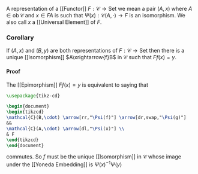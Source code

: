 A representation of a [[Functor]] $F:\mathcal{C}\to \mathrm{Set}$ 
we mean a pair $(A,x)$ where $A\in \operatorname{ob}\mathcal{C}$ and $x\in FA$
is such that $\Psi(x):\mathcal{C}(A,\cdot)\to F$ is an isomorphism.
We also call $x$ a [[Universal Element]] of $F$.

### Corollary
If $(A,x)$ and $(B,y)$ are both representations of $F:\mathcal{C}\to \mathrm{Set}$ 
then there is a unique [[Isomorphism]] $A\xrightarrow{f}B$ in $\mathcal{C}$ such that $Ff(x)=y$.
#### Proof
The [[Epimorphism]] $Ff(x)=y$ is equivalent to saying that
```tikz
\usepackage{tikz-cd}

\begin{document}
\begin{tikzcd}
\mathcal{C}(B,\cdot) \arrow[rr,"\Psi(f)"] \arrow[dr,swap,"\Psi(g)"] 
&&
\mathcal{C}(A,\cdot) \arrow[dl,"\Psi(x)"] \\
& F
\end{tikzcd}
\end{document}
```
commutes.
So $f$ must be the unique [[Isomorphism]] in $\mathcal{C}$ 
whose image under the [[Yoneda Embedding]] is $\Psi(x)^{-1}\Psi(y)$

